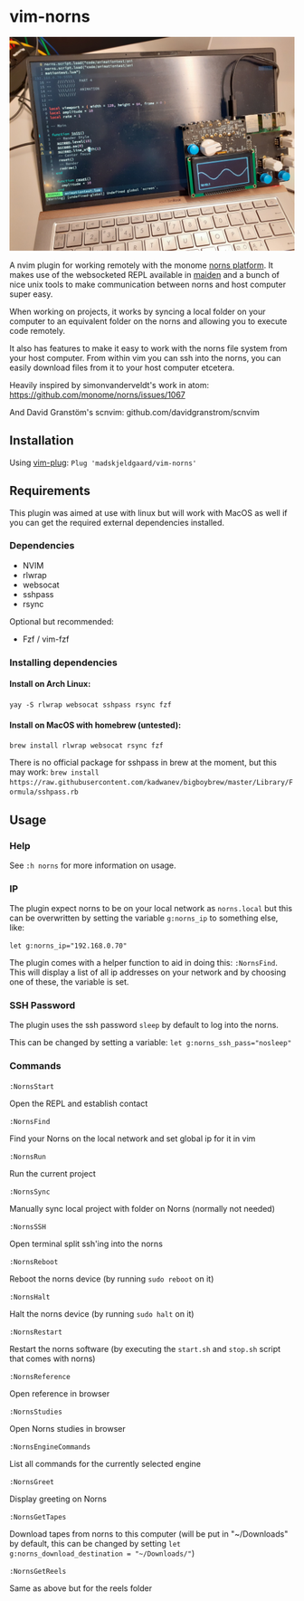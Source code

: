 # vim-norns
![norns in action](norns-in-action.jpg)

A nvim plugin for working remotely with the monome [norns platform](https://monome.org/docs/norns/). It makes use of the websocketed REPL available in [maiden](https://monome.org/docs/norns/maiden/) and a bunch of nice unix tools to make communication between norns and host computer super easy. 

When working on projects, it works by syncing a local folder on your computer to an equivalent folder on the norns and allowing you to execute code remotely.

It also has features to make it easy to work with the norns file system from your host computer. From within vim you can ssh into the norns, you can easily download files from it to your host computer etcetera.

Heavily inspired by  simonvanderveldt's work in atom:
https://github.com/monome/norns/issues/1067

And David Granstöm's scnvim:
github.com/davidgranstrom/scnvim

## Installation

Using [vim-plug](https://github.com/junegunn/vim-plug):
`Plug 'madskjeldgaard/vim-norns'`

## Requirements
This plugin was aimed at use with linux but will work with MacOS as well if you can get the required external dependencies installed.

### Dependencies
* NVIM
* rlwrap
* websocat
* sshpass
* rsync

Optional but recommended:
* Fzf / vim-fzf

### Installing dependencies

#### Install on Arch Linux:
`yay -S rlwrap websocat sshpass rsync fzf`

#### Install on MacOS with homebrew (untested):
`brew install rlwrap websocat rsync fzf`

There is no official package for sshpass in brew at the moment, but this may work:
`brew install https://raw.githubusercontent.com/kadwanev/bigboybrew/master/Library/Formula/sshpass.rb`

## Usage

### Help
See `:h norns` for more information on usage.

### IP
The plugin expect norns to be on your local network as `norns.local` but this can be overwritten by setting the variable `g:norns_ip` to something else, like: 

`let g:norns_ip="192.168.0.70"`

The plugin comes with a helper function to aid in doing this: `:NornsFind`. This will display a list of all ip addresses on your network and by choosing one of these, the variable is set.

### SSH Password
The plugin uses the ssh password `sleep` by default to log into the norns.

This can be changed by setting a variable:
`let g:norns_ssh_pass="nosleep"`

### Commands
`:NornsStart` 	

Open the REPL and establish contact

`:NornsFind` 	

Find your Norns on the local network and set global ip for it in vim

`:NornsRun` 	

Run the current project

`:NornsSync` 	

Manually sync local project with folder on Norns (normally not needed)

`:NornsSSH` 	

Open terminal split ssh'ing into the norns

`:NornsReboot` 	

Reboot the norns device (by running `sudo reboot` on it)

`:NornsHalt` 	

Halt the norns device (by running `sudo halt` on it)

`:NornsRestart` 	

Restart the norns software (by executing the `start.sh` and `stop.sh` script that comes with norns)

`:NornsReference` 	

Open reference in browser

`:NornsStudies` 	

Open Norns studies in browser

`:NornsEngineCommands` 	

List all commands for the currently selected engine

`:NornsGreet` 	

Display greeting on Norns

`:NornsGetTapes` 	

Download tapes from norns to this computer (will be put in "~/Downloads" by default, this can be changed by setting `let g:norns_download_destination = "~/Downloads/"`)

`:NornsGetReels` 	

Same as above but for the reels folder

